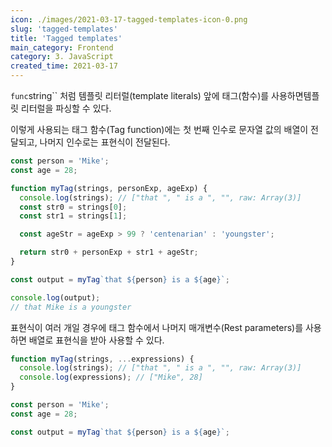 ```yaml
---
icon: ./images/2021-03-17-tagged-templates-icon-0.png
slug: 'tagged-templates'
title: 'Tagged templates'
main_category: Frontend
category: 3. JavaScript
created_time: 2021-03-17
---
```


`func`string`` 처럼 템플릿 리터럴(template literals) 앞에 태그(함수)를 사용하면템플릿 리터럴을 파싱할 수 있다.

이렇게 사용되는 태그 함수(Tag function)에는 첫 번째 인수로 문자열 값의 배열이 전달되고, 나머지 인수로는 표현식이 전달된다.

```javascript
const person = 'Mike';
const age = 28;

function myTag(strings, personExp, ageExp) {
  console.log(strings); // ["that ", " is a ", "", raw: Array(3)]
  const str0 = strings[0];
  const str1 = strings[1];

  const ageStr = ageExp > 99 ? 'centenarian' : 'youngster';

  return str0 + personExp + str1 + ageStr;
}

const output = myTag`that ${person} is a ${age}`;

console.log(output);
// that Mike is a youngster
```

표현식이 여러 개일 경우에 태그 함수에서 나머지 매개변수(Rest parameters)를 사용하면 배열로 표현식을 받아 사용할 수 있다.

```javascript
function myTag(strings, ...expressions) {
  console.log(strings); // ["that ", " is a ", "", raw: Array(3)]
  console.log(expressions); // ["Mike", 28]
}

const person = 'Mike';
const age = 28;

const output = myTag`that ${person} is a ${age}`;
```

<br />
